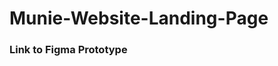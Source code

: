 # Munie-Website-Landing-Page 
<h3>Link to Figma Prototype</h3>
<a href="https://www.figma.com/proto/as2qGAXPstYOEwHYU0HgIZ/Untitled?page-id=0%3A1&type=design&node-id=181-1091&viewport=981%2C1129%2C0.25&t=m9gMEWuyj1SbR1MR-1&scaling=scale-down&starting-point-node-id=1%3A5&mode=design"></a>
